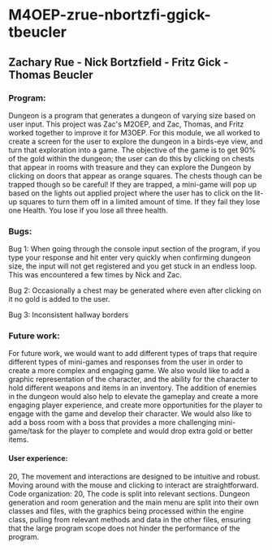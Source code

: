 # M4OEP-zrue-nbortzfi-ggick-tbeucler

## Zachary Rue - Nick Bortzfield -  Fritz Gick - Thomas Beucler

### Program: 
Dungeon is a program that generates a dungeon of varying size based on user input. This project was Zac's M2OEP, and Zac, Thomas, and Fritz worked together to improve it for M3OEP. For this module, we all worked to create a screen for the user to explore the dungeon in a birds-eye view, and turn that exploration into a game. The objective of the game is to get 90% of the gold within the dungeon; the user can do this by clicking on chests that appear in rooms with treasure and they can explore the Dungeon by clicking on doors that appear as orange squares. The chests though can be trapped though so be careful! If they are trapped, a mini-game will pop up based on the lights out applied project where the user has to click on the lit-up squares to turn them off in a limited amount of time. If they fail they lose one Health. You lose if you lose all three health. 


### Bugs: 
Bug 1: When going through the console input section of the program, if you type your response and hit enter very quickly when confirming dungeon size, the input will not get registered and you get stuck in an endless loop. This was encountered a few times by Nick and Zac.

Bug 2: Occasionally a chest may be generated where even after clicking on it no gold is added to the user. 

Bug 3: Inconsistent hallway borders

### Future work: 
For future work, we would want to add different types of traps that require different types of mini-games and responses from the user in order to create a more complex and engaging game. We also would like to add a graphic representation of the character, and the ability for the character to hold different weapons and items in an inventory. The addition of enemies in the dungeon would also help to elevate the gameplay and create a more engaging player experience, and create more opportunities for the player to engage with the game and develop their character. We would also like to add a boss room with a boss that provides a more challenging mini-game/task for the player to complete and would drop extra gold or better items. 


#### User experience: 
20, The movement and interactions are designed to be intuitive and robust. Moving around with the mouse and clicking to interact are straightforward. 
Code organization: 20, The code is split into relevant sections. Dungeon generation and room generation and the main menu are split into their own classes and files, with the graphics being processed within the engine class, pulling from relevant methods and data in the other files, ensuring that the large program scope does not hinder the performance of the program.
